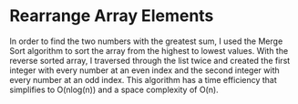 # Rearrange Array Elements

In order to find the two numbers with the greatest sum, I used the Merge Sort algorithm to sort the array from the highest to lowest values. With the reverse sorted array, I traversed through the list twice and created the first integer with every number at an even index and the second integer with every number at an odd index. This algorithm has a time efficiency that simplifies to O(nlog(n)) and a space complexity of O(n).